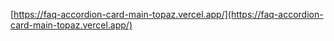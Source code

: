 [https://faq-accordion-card-main-topaz.vercel.app/](https://faq-accordion-card-main-topaz.vercel.app/)
